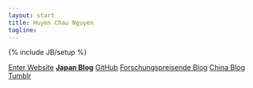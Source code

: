 ```yaml
---
layout: start
title: Huyen Chau Nguyen
tagline:
---
```

{% include JB/setup %}

[Enter Website](welcome.html)
**[Japan Blog](http://chausjapan.tumblr.com)**
[GitHub](https://github.com/chaupow)
[Forschungspreisende Blog](http://www.forschungspreisen.de)
[China Blog](http://chauschina.tumblr.com)
[Tumblr](http://chaupow.tumblr.com/)